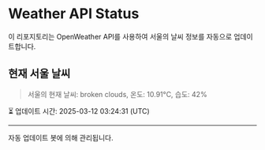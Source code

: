 
# Weather API Status

이 리포지토리는 OpenWeather API를 사용하여 서울의 날씨 정보를 자동으로 업데이트합니다.

## 현재 서울 날씨
> 서울의 현재 날씨: broken clouds, 온도: 10.91°C, 습도: 42%

⏳ 업데이트 시간: 2025-03-12 03:24:31 (UTC)

---
자동 업데이트 봇에 의해 관리됩니다.
